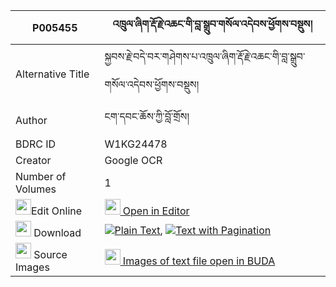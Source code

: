 |P005455|འཁྲུལ་ཞིག་རྡོ་རྗེ་འཆང་གི་བླ་སྒྲུབ་གསོལ་འདེབས་ཕྱོགས་བསྡུས། 
| --- | --- 
|Alternative Title |སྐྱབས་རྗེ་བདེ་བར་གཤེགས་པ་འཁྲུལ་ཞིག་རྡོ་རྗེ་འཆང་གི་བླ་སྒྲུབ་གསོལ་འདེབས་ཕྱོགས་བསྡུས།
|Author| ངག་དབང་ཆོས་ཀྱི་བློ་གྲོས།
|BDRC ID | W1KG24478
|Creator | Google OCR
|Number of Volumes| 1
|<img width="25" src="https://img.icons8.com/color/25/000000/edit-property.png">Edit Online| [<img width="25" src="https://avatars.githubusercontent.com/u/45091458?s=200&v=4"> Open in Editor](http://editor.openpecha.org/P005455)
|<img width="25" src="https://img.icons8.com/fluent/48/000000/download-2.png"/>  Download | [![](https://img.icons8.com/color/20/000000/txt.png)Plain Text](https://github.com/Openpecha/P005455/releases/download/v1/trul_shyik_dorje_chang_gi_la_d_plain_P005455.zip), [![](https://img.icons8.com/color/20/000000/txt.png)Text with Pagination](https://github.com/Openpecha/P005455/releases/download/v1/trul_shyik_dorje_chang_gi_la_d_pages_P005455.zip)
|<img width="25" src="https://img.icons8.com/plasticine/100/000000/pictures-folder.png"/>  Source Images | [<img width="25" src="https://library.bdrc.io/icons/BUDA-small.svg"> Images of text file open in BUDA](https://library.bdrc.io/show/bdr:W1KG24478)